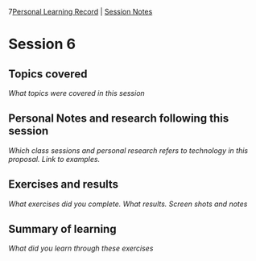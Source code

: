 7[Personal Learning Record](../../personal_learning_record/personal_learning_record.md) | [Session Notes](../sessions/README.md) 

# Session 6

## Topics covered
*What topics were covered in this session*



## Personal Notes and research following this session
*Which class sessions and personal research refers to technology in this proposal. Link to examples.*



## Exercises and results
*What exercises did you complete. What results. Screen shots and notes*



## Summary of learning
*What did you learn through these exercises*